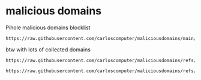 # malicious domains 
Pihole malicious domains blocklist
``` 
https://raw.githubusercontent.com/carloscomputer/maliciousdomains/main/maliciousdomains.list
```
btw with lots of collected domains
```
https://raw.githubusercontent.com/carloscomputer/maliciousdomains/refs/heads/main/cyberplussecurity_dns_block_list.txt
```
```
https://raw.githubusercontent.com/carloscomputer/maliciousdomains/refs/heads/main/apple.advertising.list.txt
```


